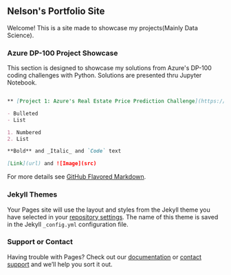 ## Nelson's Portfolio Site

Welcome! This is a site made to showcase my projects(Mainly Data Science).

### Azure DP-100 Project Showcase

This section is designed to showcase my solutions from Azure's DP-100 coding challenges with Python. Solutions are presented thru Jupyter Notebook.

```markdown

** [Project 1: Azure's Real Estate Price Prediction Challenge](https://github.com/NJLDVera/Portfolio_Site) **

- Bulleted
- List

1. Numbered
2. List

**Bold** and _Italic_ and `Code` text

[Link](url) and ![Image](src)
```

For more details see [GitHub Flavored Markdown](https://guides.github.com/features/mastering-markdown/).

### Jekyll Themes

Your Pages site will use the layout and styles from the Jekyll theme you have selected in your [repository settings](https://github.com/Eg0ist12/Portfolio_Site/settings/pages). The name of this theme is saved in the Jekyll `_config.yml` configuration file.

### Support or Contact

Having trouble with Pages? Check out our [documentation](https://docs.github.com/categories/github-pages-basics/) or [contact support](https://support.github.com/contact) and we’ll help you sort it out.
